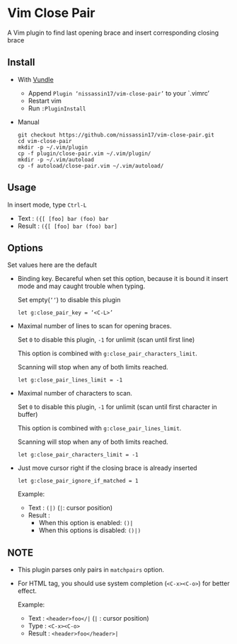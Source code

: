 Vim Close Pair
==============
A Vim plugin to find last opening brace and insert corresponding closing brace

Install
-------
*	With [Vundle](https://github.com/VundleVim/Vundle.vi://github.com/VundleVim/Vundle.vim)

	- Append `Plugin ‘nissassin17/vim-close-pair’` to your `.vimrc’
	- Restart vim
	- Run `:PluginInstall`

*	Manual

		git checkout https://github.com/nissassin17/vim-close-pair.git
		cd vim-close-pair
		mkdir -p ~/.vim/plugin
		cp -f plugin/close-pair.vim ~/.vim/plugin/
		mkdir -p ~/.vim/autoload
		cp -f autoload/close-pair.vim ~/.vim/autoload/

Usage
-----
In insert mode, type `Ctrl-L`

- Text   : `({[ [foo] bar (foo) bar`
- Result : `({[ [foo] bar (foo) bar]`

Options
-------
Set values here are the default

*	Binding key. Becareful when set this option, because it is bound it insert mode and may caught trouble when typing.

	Set empty(`’’`) to disable this plugin

	```
	let g:close_pair_key = ‘<C-L>’
	```

*	Maximal number of lines to scan for opening braces.

	Set `0` to disable this plugin, `-1` for unlimit (scan until first line)

	This option is combined with `g:close_pair_characters_limit`.
	
	Scanning will stop when any of both limits reached.

	```
	let g:close_pair_lines_limit = -1
	```

*	Maximal number of characters to scan.

	Set `0` to disable this plugin, `-1` for unlimit (scan until first character in buffer)

	This option is combined with `g:close_pair_lines_limit`.
	
	Scanning will stop when any of both limits reached.

	```
	let g:close_pair_characters_limit = -1
	```

*	Just move cursor right if the closing brace is already inserted

	```
	let g:close_pair_ignore_if_matched = 1
	```

	Example:

	- Text  : `(|)` (`|`: cursor position)
	- Result :
		- When this option is enabled: `()|`
		- When this options is disabled: `()|)`
	
NOTE
----
*	This plugin parses only pairs in `matchpairs` option.

*	For HTML tag, you should use system completion (`<C-x><C-o>`) for better effect.

	Example:

	- Text   : `<header>foo</|` (`|`   : cursor position)
	- Type   : `<C-x><C-o>`
	- Result : `<header>foo</header>|`
